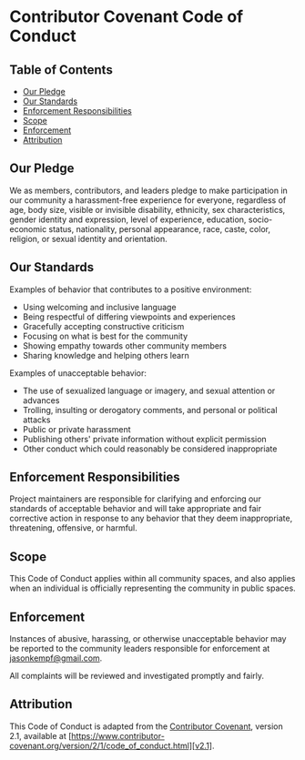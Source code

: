 # Contributor Covenant Code of Conduct

## Table of Contents

- [Our Pledge](#our-pledge)
- [Our Standards](#our-standards)
- [Enforcement Responsibilities](#enforcement-responsibilities)
- [Scope](#scope)
- [Enforcement](#enforcement)
- [Attribution](#attribution)

## Our Pledge

We as members, contributors, and leaders pledge to make participation in our
community a harassment-free experience for everyone, regardless of age, body
size, visible or invisible disability, ethnicity, sex characteristics, gender
identity and expression, level of experience, education, socio-economic status,
nationality, personal appearance, race, caste, color, religion, or sexual
identity and orientation.

## Our Standards

Examples of behavior that contributes to a positive environment:

- Using welcoming and inclusive language
- Being respectful of differing viewpoints and experiences
- Gracefully accepting constructive criticism
- Focusing on what is best for the community
- Showing empathy towards other community members
- Sharing knowledge and helping others learn

Examples of unacceptable behavior:

- The use of sexualized language or imagery, and sexual attention or advances
- Trolling, insulting or derogatory comments, and personal or political attacks
- Public or private harassment
- Publishing others' private information without explicit permission
- Other conduct which could reasonably be considered inappropriate

## Enforcement Responsibilities

Project maintainers are responsible for clarifying and enforcing our standards of
acceptable behavior and will take appropriate and fair corrective action in
response to any behavior that they deem inappropriate, threatening, offensive,
or harmful.

## Scope

This Code of Conduct applies within all community spaces, and also applies when
an individual is officially representing the community in public spaces.

## Enforcement

Instances of abusive, harassing, or otherwise unacceptable behavior may be
reported to the community leaders responsible for enforcement at
[jasonkempf@gmail.com](mailto:jasonkempf@gmail.com).

All complaints will be reviewed and investigated promptly and fairly.

## Attribution

This Code of Conduct is adapted from the [Contributor Covenant][homepage],
version 2.1, available at
[https://www.contributor-covenant.org/version/2/1/code_of_conduct.html][v2.1].

[homepage]: https://www.contributor-covenant.org
[v2.1]: https://www.contributor-covenant.org/version/2/1/code_of_conduct.html
